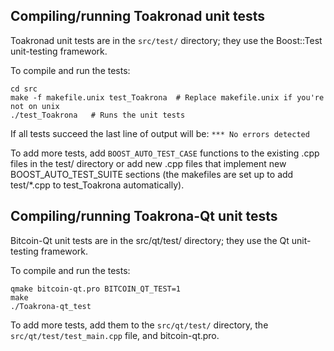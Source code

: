 Compiling/running Toakronad unit tests
------------------------------------

Toakronad unit tests are in the `src/test/` directory; they
use the Boost::Test unit-testing framework.

To compile and run the tests:

	cd src
	make -f makefile.unix test_Toakrona  # Replace makefile.unix if you're not on unix
	./test_Toakrona   # Runs the unit tests

If all tests succeed the last line of output will be:
`*** No errors detected`

To add more tests, add `BOOST_AUTO_TEST_CASE` functions to the existing
.cpp files in the test/ directory or add new .cpp files that
implement new BOOST_AUTO_TEST_SUITE sections (the makefiles are
set up to add test/*.cpp to test_Toakrona automatically).


Compiling/running Toakrona-Qt unit tests
---------------------------------------

Bitcoin-Qt unit tests are in the src/qt/test/ directory; they
use the Qt unit-testing framework.

To compile and run the tests:

	qmake bitcoin-qt.pro BITCOIN_QT_TEST=1
	make
	./Toakrona-qt_test

To add more tests, add them to the `src/qt/test/` directory,
the `src/qt/test/test_main.cpp` file, and bitcoin-qt.pro.
